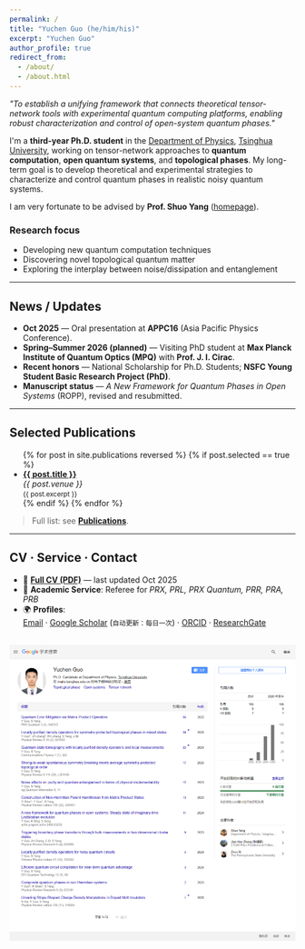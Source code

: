 ```yaml
---
permalink: /
title: "Yuchen Guo (he/him/his)"
excerpt: "Yuchen Guo"
author_profile: true
redirect_from:
  - /about/
  - /about.html
---
```


*"To establish a unifying framework that connects theoretical tensor-network tools with experimental quantum computing platforms, enabling robust characterization and control of open-system quantum phases."*

I'm a **third-year Ph.D. student** in the [Department of Physics](https://www.phys.tsinghua.edu.cn/), [Tsinghua University](https://www.tsinghua.edu.cn/), working on tensor-network approaches to **quantum computation**, **open quantum systems**, and **topological phases**. My long-term goal is to develop theoretical and experimental strategies to characterize and control quantum phases in realistic noisy quantum systems.

I am very fortunate to be advised by **Prof. Shuo Yang** ([homepage](https://sites.google.com/view/shuoyang1984)).

### Research focus
- Developing new quantum computation techniques  
- Discovering novel topological quantum matter  
- Exploring the interplay between noise/dissipation and entanglement

---

## News / Updates
- **Oct 2025** — Oral presentation at **APPC16** (Asia Pacific Physics Conference).  
- **Spring–Summer 2026 (planned)** — Visiting PhD student at **Max Planck Institute of Quantum Optics (MPQ)** with **Prof. J. I. Cirac**.  
- **Recent honors** — National Scholarship for Ph.D. Students; **NSFC Young Student Basic Research Project (PhD)**.  
- **Manuscript status** — *A New Framework for Quantum Phases in Open Systems* (ROPP), revised and resubmitted.

---

## Selected Publications

<ul>
{% for post in site.publications reversed %}
  {% if post.selected == true %}
    <li>
      <b><a href="{{ post.paperurl }}">{{ post.title }}</a></b><br/>
      <i>{{ post.venue }}</i><br/>
      <small>{{ post.excerpt }}</small>
    </li>
  {% endif %}
{% endfor %}
</ul>

> Full list: see **[Publications](/publications/)**.

---

## CV · Service · Contact

- 📄 **[Full CV (PDF)](/assets/CV.pdf)** — last updated Oct 2025  
- 📝 **Academic Service**: Referee for *PRX, PRL, PRX Quantum, PRR, PRA, PRB*  
- 🌍 **Profiles**:  
  [Email](mailto:guo-yc23@mails.tsinghua.edu.cn) · 
  [Google Scholar](https://scholar.google.com/citations?user=ZbaW22gAAAAJ&hl) (<small>自动更新：每日一次</small>) · 
  [ORCID](https://orcid.org/0000-0002-4901-2737) · 
  [ResearchGate](https://www.researchgate.net/profile/Yuchen-Guo-31)  

<br/>
<img src="/images/scholar.png" alt="Google Scholar daily snapshot" />

<!-- ===================== Archived (moved to Portfolio/Hobbies) =====================
**Speech at the graduation ceremony**
<br/><img src="/images/Xuetang.png" alt="Graduation ceremony speech">

**With his girlfriend**
<br/><img src="/images/Cat1.png" alt="Photo 1">
<center class='img'>
  <img src="/images/Cat2.png" width="45%" alt="Photo 2">
  <img src="/images/Cat3.png" width="45%" alt="Photo 3">
</center>
=============================================================================== -->

